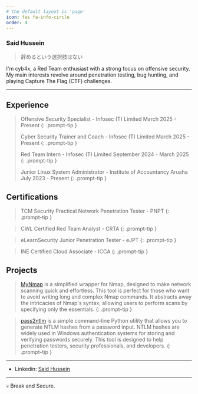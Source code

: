 ```yaml
---
# the default layout is 'page'
icon: fas fa-info-circle
order: 4
---
```


### Said Hussein
> 辞めるという選択肢はない

<aside>
I'm cyb4x, a Red Team enthusiast with a strong focus on offensive security. My main interests revolve around penetration testing, bug hunting, and playing Capture The Flag (CTF) challenges.
</aside>

---

## Experience 

> Offensive Security Specialist - Infosec (T) Limited
> March 2025 - Present
{: .prompt-tip }
>
> Cyber Security Trainer and Coach - Infosec (T) Limited
> March 2025 - Present
{: .prompt-tip }
>
> Red Team Intern - Infosec (T) Limited
> September 2024 - March 2025
{: .prompt-tip }
>
> Junior Linux System Administrator - Institute of Accountancy Arusha
> July 2023 - Present
{: .prompt-tip }

## Certifications 

> TCM Security Practical Network Penetration Tester - PNPT
{: .prompt-tip }

> CWL Certified Red Team Analyst - CRTA
{: .prompt-tip }

> eLearnSecurity Junior Penetration Tester - eJPT
{: .prompt-tip }

> INE Certified Cloud Associate - ICCA
{: .prompt-tip }

## Projects 

> [MyNmap](https://github.com/cyb4x/myNmap)  is a simplified wrapper for Nmap, designed to make network scanning quick and effortless. This tool is perfect for those who want to avoid writing long and complex Nmap commands. It abstracts away the intricacies of Nmap's syntax, allowing users to perform scans by specifying only the essentials.
{: .prompt-tip }
 

> [pass2ntlm](https://github.com/cyb4x/pass2ntlm) is a simple command-line Python utility that allows you to generate NTLM hashes from a password input. NTLM hashes are widely used in Windows authentication systems for storing and verifying passwords securely. This tool is designed to help penetration testers, security professionals, and developers.
{: .prompt-tip }

---

- Linkedin: [Said Hussein](https://www.linkedin.com/in/said-hussein-53ba8127b/)

---

💀 Break and Secure.

